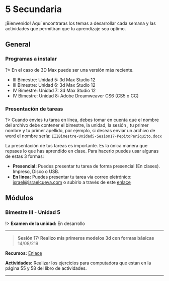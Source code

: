 # 5 Secundaria

¡Bienvenido! Aquí encontraras los temas a desarrollar cada semana y las actividades que permitiran que tu aprendizaje sea optimo.

## General

### Programas a instalar

?> En el caso de 3D Max puede ser una versión más reciente.

- III Bimestre: Unidad 5: 3d Max Studio 12
- III Bimestre: Unidad 6: 3d Max Studio 12
- IV Bimestre: Unidad 7: 3d Max Studio 12
- IV Bimestre: Unidad 8: Adobe Dreamweaver CS6 (CS5 o CC)

### Presentación de tareas

?> Cuando envies tu tarea en línea, debes tomar en cuenta que el nombre del archivo debe contener el bimestre, la unidad, la sesión , tu primer nombre y tu primer apellido, por ejemplo, si deseas enviar un archivo de word el nombre sería: `IIIBimestre-Unidad5-Sesion17-PepitoPeriquito.docx`

La presentación de tus tareas es importante. Es la única manera que repases lo que has aprendido en clase. Para hacerlo puedes usar algunas de estas 3 formas:

- **Presencial:** Puedes presentar tu tarea de forma presencial (En clases). Impreso, Disco o USB.
- **En linea:** Puedes presentar tu tarea via correo eletrónico: israel@israelcueva.com o subirlo a través de este [enlace](https://www.dropbox.com/request/fk77Bgtq0KlkqZ8qwNlB "Tareas")


## Módulos

### Bimestre III - Unidad 5

!> **Examen de la unidad:** En desarrollo

---

> **Sesión 17: Realizo mis primeros modelos 3d con formas básicas**
14/08/219

**Recursos:** [Enlace](https://1drv.ms/u/s!AqqTiyJZHGaLgfMhaKz6SeHv2Xqvmg?e=IqRK9E "Enlace")

**Actividades:** Realizar los ejercicios para computadora que estan en la página 55 y 58 del libro de actividades.


---